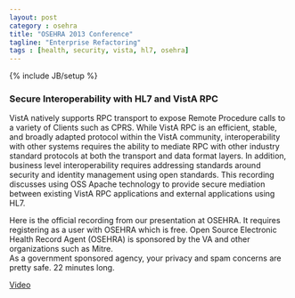 ```yaml
---
layout: post
category : osehra
title: "OSEHRA 2013 Conference"
tagline: "Enterprise Refactoring"
tags : [health, security, vista, hl7, osehra]
---
```

{% include JB/setup %}

### Secure Interoperability with HL7 and VistA RPC
VistA natively supports RPC transport to expose Remote Procedure calls to a variety of Clients such as CPRS.
While VistA RPC is an efficient, stable, and broadly adapted protocol within the VistA community, interoperability with other systems requires the ability to mediate RPC with other industry standard protocols at both the transport and data format layers.
In addition, business level interoperability requires addressing standards around security and identity management using open standards.
This recording discusses using OSS Apache technology to provide secure mediation between existing VistA RPC applications and external applications using HL7.

Here is the official recording from our presentation at OSEHRA.
It requires registering as a user with OSEHRA which is free.
Open Source Electronic Health Record Agent (OSEHRA) is sponsored by the VA and other organizations such as Mitre.  
As a government sponsored agency, your privacy and spam concerns are pretty safe.
22 minutes long.

[Video](http://www.osehra.org/content/secure-interoperability-rpc-and-hl7-using-apache-ed-ost)


